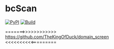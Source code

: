 # bcScan
[![PyPI](https://img.shields.io/badge/Python-All-blue.svg)]()
[![Build](https://img.shields.io/badge/Supported_OS-All-orange.svg)]()




=======>>>>>>>>>>>>
https://github.com/TheKingOfDuck/domain_screen
<<<<<<<<<<=========



